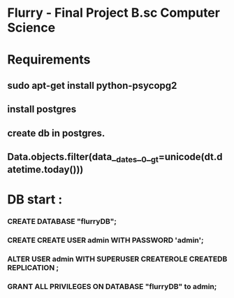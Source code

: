 

# Flurry - Final Project B.sc Computer Science<a id="orgheadline1"></a>

# Requirements<a id="orgheadline6"></a>

## sudo apt-get install python-psycopg2<a id="orgheadline2"></a>

## install postgres<a id="orgheadline3"></a>

## create db in postgres.<a id="orgheadline4"></a>

## Data.objects.filter(data\_<sub>dates</sub>\_<sub>0</sub>\_<sub>gt</sub>=unicode(dt.datetime.today()))<a id="orgheadline5"></a>

# DB start :<a id="orgheadline11"></a>

### CREATE DATABASE "flurryDB";<a id="orgheadline7"></a>

### CREATE CREATE USER admin WITH PASSWORD 'admin';<a id="orgheadline8"></a>

### ALTER USER admin WITH SUPERUSER CREATEROLE CREATEDB REPLICATION ;<a id="orgheadline9"></a>

### GRANT ALL PRIVILEGES ON DATABASE "flurryDB" to admin;<a id="orgheadline10"></a>
